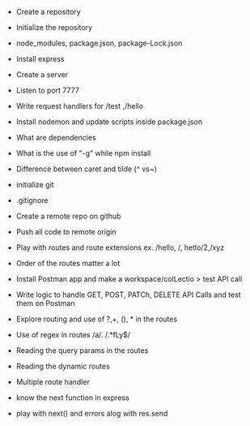 - Create a repository
- Initialize the repository
- node_modules, package.json, package-Lock.json
- Install express
- Create a server
- Listen to port 7777
- Write request handlers for /test ,/hello
- Install nodemon and update scripts inside package.json
- What are dependencies
- What is the use of "-g" while npm install
- Difference between caret and tilde (^ vs~)

- initialize git
- .gitignore
- Create a remote repo on github
- Push all code to remote origin
- Play with routes and route extensions ex. /hello, /, hetlo/2,/xyz
- Order of the routes matter a lot
- Install Postman app and make a workspace/colLectio > test API call
- Write logic to handle GET, POST, PATCh, DELETE API Calls and test them on Postman
- Explore routing and use of ?,+, (), * in the routes
- Use of regex in routes /a/. /.*fLy$/ 
- Reading the query params in the routes 
- Reading the dynamic routes

- Multiple route handler
- know the next function in express
- play with next() and errors alog with res.send